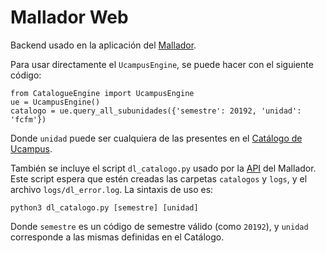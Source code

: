 # Mallador Web

Backend usado en la aplicación del [Mallador](https://dcc.uchile.cl/~gaflores/mallador).

Para usar directamente el `UcampusEngine`, se puede hacer con el siguiente código:
```
from CatalogueEngine import UcampusEngine
ue = UcampusEngine()
catalogo = ue.query_all_subunidades({'semestre': 20192, 'unidad': 'fcfm'})
```
Donde `unidad` puede ser cualquiera de las presentes en el [Catálogo de Ucampus](https://ucampus.uchile.cl/m/fcfm_catalogo/).

También se incluye el script `dl_catalogo.py` usado por la [API](https://users.dcc.uchile.cl/~gaflores/mallador/catalogo.php?semestre=20192&unidad=fcfm) del Mallador. Este script espera que estén creadas las carpetas `catalogos` y `logs`, y el archivo `logs/dl_error.log`. La sintaxis de uso es:
```
python3 dl_catalogo.py [semestre] [unidad]
```
Donde `semestre` es un código de semestre válido (como `20192`), y `unidad` corresponde a las mismas definidas en el Catálogo.
